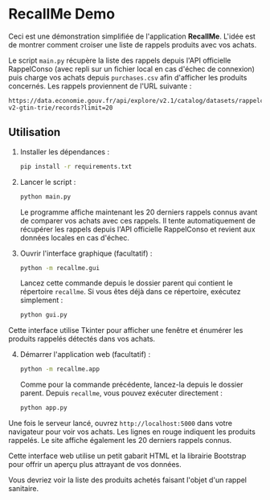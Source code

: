 # RecallMe Demo

Ceci est une démonstration simplifiée de l'application **RecallMe**. L'idée est de montrer comment croiser une liste de rappels produits avec vos achats.

Le script `main.py` récupère la liste des rappels depuis l'API officielle
RappelConso (avec repli sur un fichier local en cas d'échec de connexion) puis
charge vos achats depuis `purchases.csv` afin d'afficher les produits
concernés. Les rappels proviennent de l'URL suivante :

```
https://data.economie.gouv.fr/api/explore/v2.1/catalog/datasets/rappelconso-v2-gtin-trie/records?limit=20
```

## Utilisation

1. Installer les dépendances :
   ```bash
   pip install -r requirements.txt
   ```
2. Lancer le script :
   ```bash
   python main.py
   ```

   Le programme affiche maintenant les 20 derniers rappels connus avant de
   comparer vos achats avec ces rappels. Il tente automatiquement de récupérer
   les rappels depuis l'API officielle RappelConso et revient aux données
   locales en cas d'échec.

3. Ouvrir l'interface graphique (facultatif) :
   ```bash
   python -m recallme.gui
   ```
   Lancez cette commande depuis le dossier parent qui contient le
   répertoire `recallme`. Si vous êtes déjà dans ce répertoire, exécutez
   simplement :
   ```bash
   python gui.py
   ```

Cette interface utilise Tkinter pour afficher une fenêtre et énumérer les
produits rappelés détectés dans vos achats.

4. Démarrer l'application web (facultatif) :
   ```bash
   python -m recallme.app
   ```
   Comme pour la commande précédente, lancez-la depuis le dossier parent.
   Depuis `recallme`, vous pouvez exécuter directement :
   ```bash
   python app.py
   ```
  Une fois le serveur lancé, ouvrez `http://localhost:5000` dans votre navigateur
  pour voir vos achats. Les lignes en rouge indiquent les produits rappelés. Le
  site affiche également les 20 derniers rappels connus.

   Cette interface web utilise un petit gabarit HTML et la librairie Bootstrap
   pour offrir un aperçu plus attrayant de vos données.

Vous devriez voir la liste des produits achetés faisant l'objet d'un rappel sanitaire.
